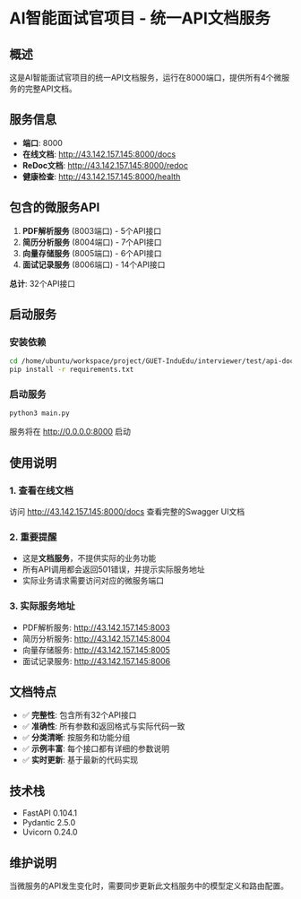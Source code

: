 # AI智能面试官项目 - 统一API文档服务

## 概述
这是AI智能面试官项目的统一API文档服务，运行在8000端口，提供所有4个微服务的完整API文档。

## 服务信息
- **端口**: 8000
- **在线文档**: http://43.142.157.145:8000/docs
- **ReDoc文档**: http://43.142.157.145:8000/redoc
- **健康检查**: http://43.142.157.145:8000/health

## 包含的微服务API
1. **PDF解析服务** (8003端口) - 5个API接口
2. **简历分析服务** (8004端口) - 7个API接口
3. **向量存储服务** (8005端口) - 6个API接口
4. **面试记录服务** (8006端口) - 14个API接口

**总计**: 32个API接口

## 启动服务

### 安装依赖
```bash
cd /home/ubuntu/workspace/project/GUET-InduEdu/interviewer/test/api-docs-service
pip install -r requirements.txt
```

### 启动服务
```bash
python3 main.py
```

服务将在 http://0.0.0.0:8000 启动

## 使用说明

### 1. 查看在线文档
访问 http://43.142.157.145:8000/docs 查看完整的Swagger UI文档

### 2. 重要提醒
- 这是**文档服务**，不提供实际的业务功能
- 所有API调用都会返回501错误，并提示实际服务地址
- 实际业务请求需要访问对应的微服务端口

### 3. 实际服务地址
- PDF解析服务: http://43.142.157.145:8003
- 简历分析服务: http://43.142.157.145:8004
- 向量存储服务: http://43.142.157.145:8005
- 面试记录服务: http://43.142.157.145:8006

## 文档特点
- ✅ **完整性**: 包含所有32个API接口
- ✅ **准确性**: 所有参数和返回格式与实际代码一致
- ✅ **分类清晰**: 按服务和功能分组
- ✅ **示例丰富**: 每个接口都有详细的参数说明
- ✅ **实时更新**: 基于最新的代码实现

## 技术栈
- FastAPI 0.104.1
- Pydantic 2.5.0
- Uvicorn 0.24.0

## 维护说明
当微服务的API发生变化时，需要同步更新此文档服务中的模型定义和路由配置。
